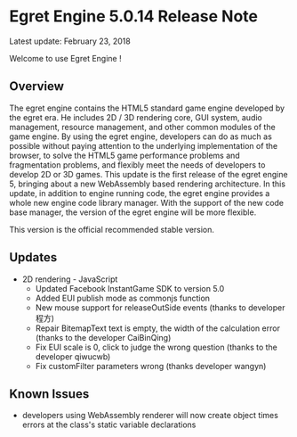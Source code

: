 Egret Engine 5.0.14 Release Note
===============================

Latest update: February 23, 2018


Welcome to use Egret Engine !

## Overview
The egret engine contains the HTML5 standard game engine developed by the egret era. He includes 2D / 3D rendering core, GUI system, audio management, resource management, and other common modules of the game engine.
By using the egret engine, developers can do as much as possible without paying attention to the underlying implementation of the browser, to solve the HTML5 game performance problems and fragmentation problems, and flexibly meet the needs of developers to develop 2D or 3D games.
This update is the first release of the egret engine 5, bringing about a new WebAssembly based rendering architecture.
In this update, in addition to engine running code, the egret engine provides a whole new engine code library manager. With the support of the new code base manager, the version of the egret engine will be more flexible.

This version is the official recommended stable version.

## Updates

* 2D rendering - JavaScript
    * Updated Facebook InstantGame SDK to version 5.0
    * Added EUI publish mode as commonjs function
    * New mouse support for releaseOutSide events (thanks to developer 程方)
    * Repair BitemapText text is empty, the width of the calculation error (thanks to the developer CaiBinQing)
    * Fix EUI scale is 0, click to judge the wrong question (thanks to the developer qiwucwb)
    * Fix customFilter parameters wrong (thanks developer wangyn)


## Known Issues

* developers using WebAssembly renderer will now create object times errors at the class's static variable declarations